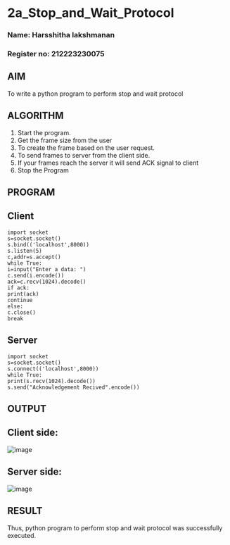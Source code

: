 # 2a_Stop_and_Wait_Protocol

### Name: Harsshitha lakshmanan
### Register no: 212223230075
## AIM 
To write a python program to perform stop and wait protocol
## ALGORITHM
1. Start the program.
2. Get the frame size from the user
3. To create the frame based on the user request.
4. To send frames to server from the client side.
5. If your frames reach the server it will send ACK signal to client
6. Stop the Program
## PROGRAM
## Client
```
import socket
s=socket.socket()
s.bind(('localhost',8000))
s.listen(5)
c,addr=s.accept()
while True:
i=input("Enter a data: ")
c.send(i.encode())
ack=c.recv(1024).decode()
if ack:
print(ack)
continue
else:
c.close()
break
```
## Server
```
import socket
s=socket.socket()
s.connect(('localhost',8000))
while True:
print(s.recv(1024).decode())
s.send("Acknowledgement Recived".encode())
```
## OUTPUT
## Client side:
![image](https://github.com/user-attachments/assets/2b2e2e76-0eac-45cb-940c-d94523efa8d5)
## Server side:
![image](https://github.com/user-attachments/assets/045135fc-3b83-4d3e-8256-5dbde29eb82c)

## RESULT
Thus, python program to perform stop and wait protocol was successfully executed.
